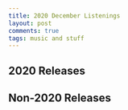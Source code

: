```yaml
---
title: 2020 December Listenings
layout: post
comments: true
tags: music and stuff
---
```


## 2020 Releases

## Non-2020 Releases
